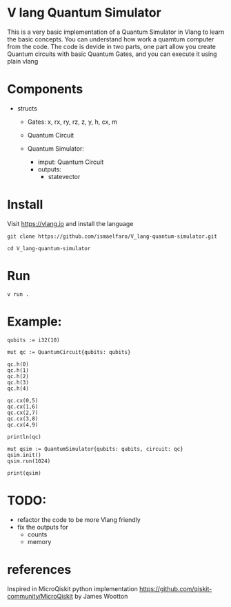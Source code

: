 # V lang Quantum Simulator 

This is a very basic implementation of a Quantum Simulator in Vlang to learn the basic concepts.
You can understand how work a quamtum computer from the code. The code is devide in two parts, one part allow you create Quantum circuits with basic Quantum Gates, and you can execute it using plain vlang

# Components
- structs
    - Gates: x, rx, ry, rz, z, y, h, cx, m
    - Quantum Circuit

    - Quantum Simulator: 
        - imput: Quantum Circuit
        - outputs: 
            - statevector

# Install

Visit https://vlang.io and install the language

```
git clone https://github.com/ismaelfaro/V_lang-quantum-simulator.git

cd V_lang-quantum-simulator
```

# Run

```
v run .
```

# Example:

```
qubits := i32(10)

mut qc := QuantumCircuit{qubits: qubits}

qc.h(0)
qc.h(1)
qc.h(2)
qc.h(3)
qc.h(4)

qc.cx(0,5)
qc.cx(1,6)
qc.cx(2,7)
qc.cx(3,8)
qc.cx(4,9)

println(qc)

mut qsim := QuantumSimulator{qubits: qubits, circuit: qc}
qsim.init()
qsim.run(1024)

print(qsim) 
```
    
# TODO:
- refactor the code to be more Vlang friendly
- fix the outputs for
    - counts
    - memory

# references
Inspired in MicroQiskit python implementation https://github.com/qiskit-community/MicroQiskit by James Wootton
